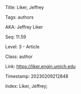 Title:  Liker, Jeffrey

Tags:   authors

AKA:    Jeffrey Liker

Seq:    11.59

Level:  3 - Article

Class:  author

Link:   https://liker.engin.umich.edu

Timestamp: 20230209212848

Index:  Liker, Jeffrey; 
